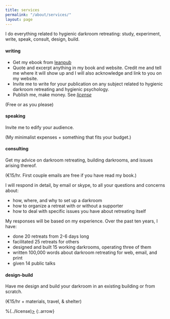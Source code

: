 ```yaml
---
title: services
permalink: "/about/services/"
layout: page
---
```


I do everything related to hygienic darkroom retreating: study, experiment, write, speak, consult, design, build. 

#### writing

- Get my ebook from [leanpub](http://leanpub.com/darkroomretreat)
- Quote and excerpt anything in my book and website. Credit me and tell me where it will show up and I will also acknowledge and link to you on my website.
- Invite me to write for your publication on any subject related to hygienic darkroom retreating and hygienic psychology.  
- Publish me, make money. See [*license*](/license)

(Free or as you please)

#### speaking

Invite me to edify your audience.

(My minimalist expenses + something that fits your budget.)

#### consulting

Get my advice on darkroom retreating, building darkrooms, and issues arising thereof.

(&euro;15/hr. First couple emails are free if you have read my book.)

I will respond in detail, by email or skype, to all your questions and concerns about:

- how, where, and why to set up a darkroom
- how to organize a retreat with or without a supporter
- how to deal with specific issues you have about retreating itself

My responses will be based on my experience. Over the past ten years, I have:

- done 20 retreats from 2-6 days long
- facilitated 25 retreats for others
- designed and built 15 working darkrooms, operating three of them
- written 100,000 words about darkroom retreating for web, email, and print
- given 14 public talks

#### design-build

Have me design and build your darkroom in an existing building or from scratch.

(&euro;15/hr + materials, travel, & shelter)

%(../license)[&gt;](../)
{:.arrow}

<!--
booklets at quantity discounts on my website. Prices postpaid. Write for world prices or see [license](/about/license) for an alternative.

|_Quantity_|_1+_|_4+_|_12+_|_24+_|
|Europe|&euro;8|&ndash;25%|&ndash;40%|&ndash;60%|
|US|soon!|
{:#tableprice}
-->

